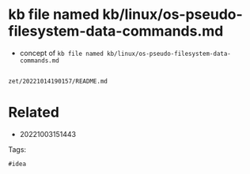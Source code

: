 # kb file named kb/linux/os-pseudo-filesystem-data-commands.md

- concept of `kb file named kb/linux/os-pseudo-filesystem-data-commands.md`

```
```

` zet/20221014190157/README.md `

# Related

- 20221003151443

Tags:

    #idea
